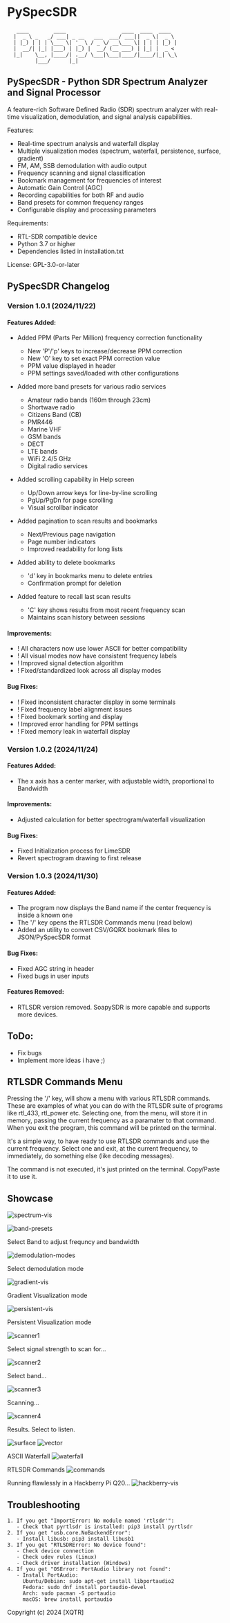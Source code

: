 # PySpecSDR
```
   ____        ____                  ____  ____  ____  
  |  _ \ _   _/ ___| _ __   ___  ___/ ___||  _ \|  _ \ 
  | |_) | | | \___ \| '_ \ / _ \/ __\___ \| | | | |_) |
  |  __/| |_| |___) | |_) |  __/ (__ ___) | |_| |  _ < 
  |_|    \__, |____/| .__/ \___|\___|____/|____/|_| \_\
         |___/      |_|                                
```

## PySpecSDR - Python SDR Spectrum Analyzer and Signal Processor

A feature-rich Software Defined Radio (SDR) spectrum analyzer with real-time 
visualization, demodulation, and signal analysis capabilities.

Features:
- Real-time spectrum analysis and waterfall display
- Multiple visualization modes (spectrum, waterfall, persistence, surface, gradient)
- FM, AM, SSB demodulation with audio output
- Frequency scanning and signal classification
- Bookmark management for frequencies of interest
- Automatic Gain Control (AGC)
- Recording capabilities for both RF and audio
- Band presets for common frequency ranges
- Configurable display and processing parameters

Requirements:
- RTL-SDR compatible device
- Python 3.7 or higher
- Dependencies listed in installation.txt

License: GPL-3.0-or-later

## PySpecSDR Changelog

### Version 1.0.1 (2024/11/22)

#### Features Added:
+ Added PPM (Parts Per Million) frequency correction functionality
  - New 'P'/'p' keys to increase/decrease PPM correction
  - New 'O' key to set exact PPM correction value
  - PPM value displayed in header
  - PPM settings saved/loaded with other configurations

+ Added more band presets for various radio services
  - Amateur radio bands (160m through 23cm)
  - Shortwave radio
  - Citizens Band (CB)
  - PMR446
  - Marine VHF
  - GSM bands
  - DECT
  - LTE bands
  - WiFi 2.4/5 GHz
  - Digital radio services

+ Added scrolling capability in Help screen
  - Up/Down arrow keys for line-by-line scrolling
  - PgUp/PgDn for page scrolling
  - Visual scrollbar indicator

+ Added pagination to scan results and bookmarks
  - Next/Previous page navigation
  - Page number indicators
  - Improved readability for long lists

+ Added ability to delete bookmarks
  - 'd' key in bookmarks menu to delete entries
  - Confirmation prompt for deletion

+ Added feature to recall last scan results
  - 'C' key shows results from most recent frequency scan
  - Maintains scan history between sessions

#### Improvements:
* ! All characters now use lower ASCII for better compatibility
* ! All visual modes now have consistent frequency labels
* ! Improved signal detection algorithm
* ! Fixed/standardized look across all display modes

#### Bug Fixes:
* ! Fixed inconsistent character display in some terminals
* ! Fixed frequency label alignment issues
* ! Fixed bookmark sorting and display
* ! Improved error handling for PPM settings
* ! Fixed memory leak in waterfall display

### Version 1.0.2 (2024/11/24)

#### Features Added:
+ The x axis has a center marker, with adjustable width, proportional to Bandwidth

#### Improvements:
* Adjusted calculation for better spectrogram/waterfall visualization
  
#### Bug Fixes:
* Fixed Initialization process for LimeSDR
* Revert spectrogram drawing to first release

### Version 1.0.3 (2024/11/30)

#### Features Added:
* The program now displays the Band name if the center frequency is inside a known one
* The '/' key opens the RTLSDR Commands menu (read below)
* Added an utility to convert CSV/GQRX bookmark files to JSON/PySpecSDR format

#### Bug Fixes:
* Fixed AGC string in header
* Fixed bugs in user inputs

#### Features Removed:
* RTLSDR version removed. SoapySDR is more capable and supports more devices.

## ToDo:
* Fix bugs
* Implement more ideas i have ;)

## RTLSDR Commands Menu
Pressing the '/' key, will show a menu with various RTLSDR commands. These are examples of what you can do with the RTLSDR suite of programs like rtl_433, rtl_power etc. Selecting one, from the menu, will store it in memory, passing the current frequency as a paramater to that command. When you exit the program, this command will be printed on the terminal.

It's a simple way, to have ready to use RTLSDR commands and use the current frequency. Select one and exit, at the current frequency, to immediately, do something else (like decoding messages).

The command is not executed, it's just printed on the terminal. Copy/Paste it to use it.

## Showcase
![spectrum-vis](https://cp737.net/files/pyspecsdr/spectrum.png)

![band-presets](https://cp737.net/files/pyspecsdr/bands.png)

Select Band to adjust frequncy and bandwidth

![demodulation-modes](https://cp737.net/files/pyspecsdr/demodulation.png)

Select demodulation mode

![gradient-vis](https://cp737.net/files/pyspecsdr/gradient.png)

Gradient Visualization mode

![persistent-vis](https://cp737.net/files/pyspecsdr/persistent.png)

Persistent Visualization mode

![scanner1](https://cp737.net/files/pyspecsdr/scanner1.png)

Select signal strength to scan for...

![scanner2](https://cp737.net/files/pyspecsdr/scanner2.png)

Select band...

![scanner3](https://cp737.net/files/pyspecsdr/scanner3.png)

Scanning...

![scanner4](https://cp737.net/files/pyspecsdr/scanner4.png)

Results. Select to listen.

![surface](https://cp737.net/files/pyspecsdr/surface.png)
![vector](https://cp737.net/files/pyspecsdr/vector.png)

ASCII Waterfall
![waterfall](https://cp737.net/files/pyspecsdr/waterfall.png)

RTLSDR Commands
![commands](https://cp737.net/files/pyspecsdr/rtlcmd.png)

Running flawlessly in a Hackberry Pi Q20...
![hackberry-vis](https://cp737.net/files/pyspecsdr/hbwfall.jpg)


## Troubleshooting
```
1. If you get "ImportError: No module named 'rtlsdr'":
   - Check that pyrtlsdr is installed: pip3 install pyrtlsdr
2. If you get "usb.core.NoBackendError":
   - Install libusb: pip3 install libusb1
3. If you get "RTLSDRError: No device found":
   - Check device connection
   - Check udev rules (Linux)
   - Check driver installation (Windows)
4. If you get "OSError: PortAudio library not found":
   - Install PortAudio:
     Ubuntu/Debian: sudo apt-get install libportaudio2
     Fedora: sudo dnf install portaudio-devel
     Arch: sudo pacman -S portaudio
     macOS: brew install portaudio
```
Copyright (c) 2024 [XQTR]
